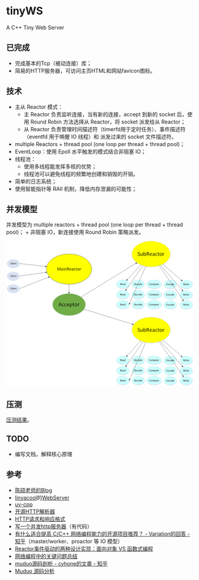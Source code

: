 # tinyWS
A C++ Tiny Web Server

## 已完成

- 完成基本的Tcp（被动连接）库；
- 简易的HTTP服务器，可访问主页HTML和网站favicon图标。

## 技术

- 主从 Reactor 模式：
    - 主 Reactor 负责监听连接，当有新的连接，accept 到新的 socket 后，使用 Round Robin 方法选择从 Reactor，将 socket 派发给从 Reactor；
    - 从 Reactor 负责管理时间描述符（timerfd用于定时任务）、事件描述符（eventfd 用于唤醒 IO 线程）和 派发过来的 socket 文件描述符。
- multiple Reactors + thread pool (one loop per thread + thread pool)； 
- EventLoop：使用 Epoll 水平触发的模式结合非阻塞 IO；
- 线程池：
    - 使用多线程能发挥多核的优势；
    - 线程池可以避免线程的频繁地创建和销毁的开销。
- 简单的日志系统；
- 使用智能指针等 RAII 机制，降低内存泄漏的可能性；

## 并发模型

并发模型为 multiple reactors + thread pool (one loop per thread + thread pool)； + 非阻塞 IO，新连接使用 Round Robin 策略派发。

![并发模型](doc/model.png)

## 压测

[压测结果](doc/pressure_test.md)。

## TODO

- 编写文档，解释核心原理

## 参考

- [陈硕老师的Blog](http://www.cppblog.com/solstice/)
- [linyacool](https://github.com/linyacool)的[WebServer](https://github.com/linyacool/WebServer)
- [uv-cpp](https://github.com/wlgq2/uv-cpp)
- [开源HTTP解析器](https://www.cnblogs.com/arnoldlu/p/6497837.html)
- [HTTP请求和响应格式](https://www.cnblogs.com/yaozhongxiao/archive/2013/03/02/2940252.html)
- [写一个并发http服务器](https://zhuanlan.zhihu.com/p/23336565)（有代码）
- [有什么适合提高 C/C++ 网络编程能力的开源项目推荐？ - Variation的回答 - 知乎](https://www.zhihu.com/question/20124494/answer/733016078)（master/worker、proactor 等 IO 模型）
- [Reactor事件驱动的两种设计实现：面向对象 VS 函数式编程](http://www.cnblogs.com/me115/p/5088914.html)
- [网络编程中的关键问题总结](https://www.cnblogs.com/me115/p/5092091.html)
- [muduo源码剖析 - cyhone的文章 - 知乎](https://zhuanlan.zhihu.com/p/85101271)
- [Muduo 源码分析](https://youjiali1995.github.io/network/muduo/)